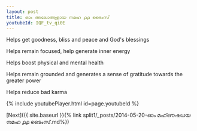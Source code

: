 ```yaml
---
layout: post
title: ഓം അലോആളായ നമഹ ൧൧ ടൈംസ്
youtubeId: IQF_tv_qi0E
---
```

 
 
Helps get goodness, bliss and peace and God's blessings
 
Helps remain focused, help generate inner energy 
 
Helps boost physical and mental health 
 
Helps remain grounded and generates a sense of gratitude towards the greater power 
 
Helps reduce bad karma
 
 
 
 


{% include youtubePlayer.html id=page.youtubeId %}
 
[Next]({{ site.baseurl }}{% link  split1/_posts/2014-05-20-ഓം മഹ്‌ഔഷധയ നമഹ ൧൧ ടൈംസ്.md%})
 
